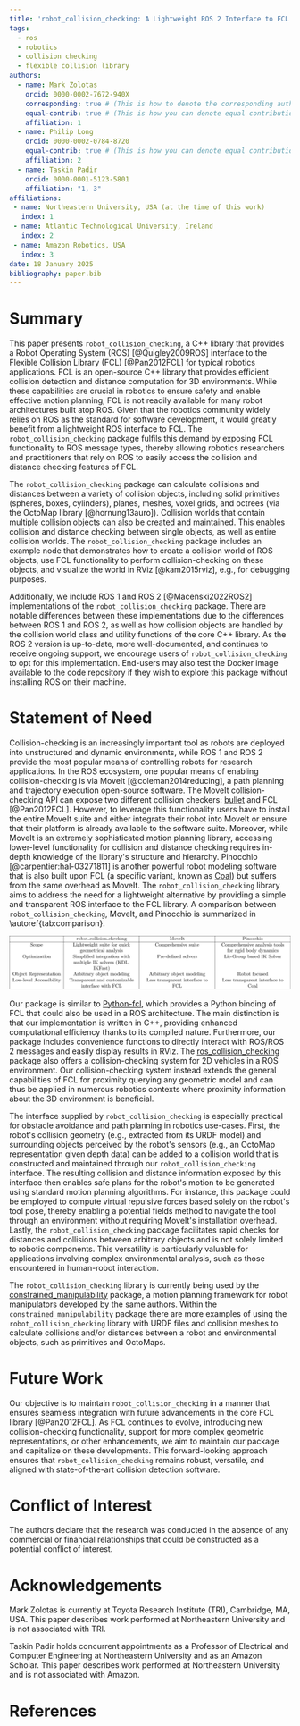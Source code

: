 ```yaml
---
title: 'robot_collision_checking: A Lightweight ROS 2 Interface to FCL (Flexible Collision Library)'
tags:
  - ros
  - robotics
  - collision checking
  - flexible collision library
authors:
  - name: Mark Zolotas
    orcid: 0000-0002-7672-940X
    corresponding: true # (This is how to denote the corresponding author)
    equal-contrib: true # (This is how you can denote equal contributions between multiple authors)
    affiliation: 1
  - name: Philip Long
    orcid: 0000-0002-0784-8720
    equal-contrib: true # (This is how you can denote equal contributions between multiple authors)
    affiliation: 2
  - name: Taskin Padir
    orcid: 0000-0001-5123-5801
    affiliation: "1, 3"
affiliations:
 - name: Northeastern University, USA (at the time of this work)
   index: 1
 - name: Atlantic Technological University, Ireland
   index: 2
 - name: Amazon Robotics, USA
   index: 3
date: 18 January 2025
bibliography: paper.bib
---
```


# Summary
This paper presents `robot_collision_checking`, a C++ library that provides a Robot Operating System (ROS) [@Quigley2009ROS] interface to the Flexible Collision Library (FCL) [@Pan2012FCL] for typical robotics applications. FCL is an open-source C++ library that provides efficient collision detection and distance computation for 3D environments. While these capabilities are crucial in robotics to ensure safety and enable effective motion planning, FCL is not readily available for many robot architectures built atop ROS. Given that the robotics community widely relies on ROS as the standard for software development, it would greatly benefit from a lightweight ROS interface to FCL. The `robot_collision_checking` package fulfils this demand by exposing FCL functionality to ROS message types, thereby allowing robotics researchers and practitioners that rely on ROS to easily access the collision and distance checking features of FCL. 

The `robot_collision_checking` package can calculate collisions and distances between a variety of collision objects, including solid primitives (spheres, boxes, cylinders), planes, meshes, voxel grids, and octrees (via the OctoMap library [@hornung13auro]). Collision worlds that contain multiple collision objects can also be created and maintained. This enables collision and distance checking between single objects, as well as entire collision worlds. The `robot_collision_checking` package includes an example node that demonstrates how to create a collision world of ROS objects, use FCL functionality to perform collision-checking on these objects, and visualize the world in RViz [@kam2015rviz], e.g., for debugging purposes.

Additionally, we include ROS 1 and ROS 2 [@Macenski2022ROS2] implementations of the `robot_collision_checking` package. There are notable differences between these implementations due to the differences between ROS 1 and ROS 2, as well as how collision objects are handled by the collision world class and utility functions of the core C++ library. As the ROS 2 version is up-to-date, more well-documented, and continues to receive ongoing support, we encourage users of `robot_collision_checking` to opt for this implementation. End-users may also test the Docker image available to the code repository if they wish to explore this package without installing ROS on their machine.

# Statement of Need
Collision-checking is an increasingly important tool as robots are deployed into unstructured and dynamic environments, while ROS 1 and ROS 2 provide the most popular means of controlling robots for research applications. In the ROS ecosystem, one popular means of enabling collision-checking is via MoveIt [@coleman2014reducing], a path planning and trajectory execution open-source software. The MoveIt collision-checking API can expose two different collision checkers: [bullet](https://github.com/bulletphysics/bullet3) and FCL [@Pan2012FCL]. However, to leverage this functionality users have to install the entire MoveIt suite and either integrate their robot into MoveIt or ensure that their platform is already available to the software suite. Moreover, while MoveIt is an extremely sophisticated motion planning library, accessing lower-level functionality for collision and distance checking requires in-depth knowledge of the library's structure and hierarchy. Pinocchio [@carpentier:hal-03271811] is another powerful robot modeling software that is also built upon FCL (a specific variant, known as [Coal](https://github.com/coal-library/coal)) but suffers from the same overhead as MoveIt. The `robot_collision_checking` library aims to address the need for a lightweight alternative by providing a simple and transparent ROS interface to the FCL library. A comparison between `robot_collision_checking`, MoveIt, and Pinocchio is summarized in \autoref{tab:comparison}.

![Table comparing `robot_collision_checking`, MoveIt, and Pinocchio.\label{tab:comparison}](figures/fcl_table.png)

Our package is similar to [Python-fcl](https://github.com/BerkeleyAutomation/python-fcl), which provides a Python binding of FCL that could also be used in a ROS architecture. The main distinction is that our implementation is written in C++, providing enhanced computational efficiency thanks to its compiled nature. Furthermore, our package includes convenience functions to directly interact with ROS/ROS 2 messages and easily display results in RViz. The [ros_collision_checking](https://github.com/CoFra-CaLa/ros_collision_detection) package also offers a collision-checking system for 2D vehicles in a ROS environment. Our collision-checking system instead extends the general capabilities of FCL for proximity querying any geometric model and can thus be applied in numerous robotics contexts where proximity information about the 3D environment is beneficial.

The interface supplied by `robot_collision_checking` is especially practical for obstacle avoidance and path planning in robotics use-cases. First, the robot's collision geometry (e.g., extracted from its URDF model) and surrounding objects perceived by the robot's sensors (e.g., an OctoMap representation given depth data) can be added to a collision world that is constructed and maintained through our `robot_collision_checking` interface. The resulting collision and distance information exposed by this interface then enables safe plans for the robot's motion to be generated using standard motion planning algorithms. For instance, this package could be employed to compute virtual repulsive forces based solely on the robot's tool pose, thereby enabling a potential fields method to navigate the tool through an environment without requiring MoveIt's installation overhead. Lastly, the `robot_collision_checking` package facilitates rapid checks for distances and collisions between arbitrary objects and is not solely limited to robotic components. This versatility is particularly valuable for applications involving complex environmental analysis, such as those encountered in human-robot interaction.

The `robot_collision_checking` library is currently being used by the [constrained_manipulability](https://github.com/philip-long/constrained_manipulability) package, a motion planning framework for robot manipulators developed by the same authors. Within the `constrained_manipulability` package there are more examples of using the `robot_collision_checking` library with URDF files and collision meshes to calculate collisions and/or distances between a robot and environmental objects, such as primitives and OctoMaps. 

# Future Work

Our objective is to maintain `robot_collision_checking` in a manner that ensures seamless integration with future advancements in the core FCL library [@Pan2012FCL]. As FCL continues to evolve, introducing new collision-checking functionality, support for more complex geometric representations, or other enhancements, we aim to maintain our package and capitalize on these developments. This forward-looking approach ensures that `robot_collision_checking` remains robust, versatile, and aligned with state-of-the-art collision detection software.

# Conflict of Interest
The authors declare that the research was conducted in the absence of any commercial or financial relationships that could be constructed as a potential conflict of interest.

# Acknowledgements
Mark Zolotas is currently at Toyota Research Institute (TRI), Cambridge, MA, USA. This paper describes work performed at Northeastern University and is not associated with TRI.

Taskin Padir holds concurrent appointments as a Professor of Electrical and Computer Engineering at Northeastern University and as an Amazon Scholar. This paper describes work performed at Northeastern University and is not associated with Amazon.

# References


